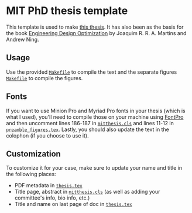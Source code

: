 # MIT PhD thesis template

This template is used to make [this thesis](https://dspace.mit.edu/handle/1721.1/120380).
It has also been as the basis for the book [Engineering Design Optimization](https://mdobook.github.io) by Joaquim R. R. A. Martins and Andrew Ning.

## Usage

Use the provided [`Makefile`](src/Makefile) to compile the text and the separate figures [`Makefile`](src/figures/Makefile) to compile the figures.

## Fonts

If you want to use Minion Pro and Myriad Pro fonts in your thesis (which is what I used),
you'll need to compile those on your machine using [FontPro](https://github.com/sebschub/FontPro)
and then uncomment lines 186-187 in [`mitthesis.cls`](src/mitthesis)
and lines 11-12 in [`preamble_figures.tex`](src/figures/preamble_figures.tex).
Lastly, you should also update the text in the colophon (if you choose to use it).

## Customization

To customize it for your case, make sure to update your name and title in the following places:

- PDF metadata in [`thesis.tex`](src/thesis.tex)
- Title page, abstract in [`mitthesis.cls`](src/mitthesis.cls) (as well as adding your committee's info, bio info, etc.)
- Title and name on last page of doc in [`thesis.tex`](src/thesis.tex)
